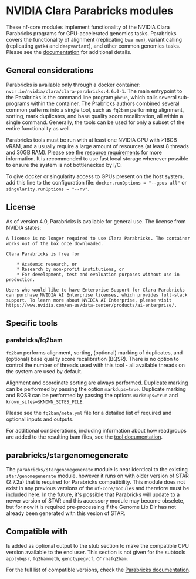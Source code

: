 # NVIDIA Clara Parabricks modules

These nf-core modules implement functionality of the NVIDIA Clara Parabricks programs for GPU-accelerated genomics tasks. Parabricks covers the functionality of alignment (replicating `bwa mem`), variant calling (replicating `gatk4` and `deepvariant`), and other common genomics tasks. Please see the [documentation](https://docs.nvidia.com/clara/parabricks/4.0.1/index.html) for additional details.

## General considerations

Parabricks is available only through a docker container: `nvcr.io/nvidia/clara/clara-parabricks:4.6.0-1`. The main entrypoint to the Parabricks is the command line program `pbrun`, which calls several sub-programs within the container. The Prabricks authors combined several common patterns into a single tool, such as `fq2bam` performing alignment, sorting, mark duplicates, and base quality score recalibration, all within a single command. Generally, the tools can be used for only a subset of the entire functionality as well.

Parabricks tools must be run with at least one NVIDIA GPU with >16GB vRAM, and a usually require a large amount of resources (at least 8 threads and 30GB RAM). Please see the [resource requirements](https://docs.nvidia.com/clara/parabricks/4.0.1/GettingStarted.html) for more information. It is recommended to use fast local storage whenever possible to ensure the system is not bottlenecked by I/O.

To give docker or singularity access to GPUs present on the host system, add this line to the configuration file: `docker.runOptions = "--gpus all"` or `singularity.runOptions = "--nv"`.

## License

As of version 4.0, Parabricks is available for general use. The license from NVIDIA states:

```
A license is no longer required to use Clara Parabricks. The container works out of the box once downloaded.

Clara Parabricks is free for

    * Academic research, or
    * Research by non-profit institutions, or
    * For development, test and evaluation purposes without use in production.

Users who would like to have Enterprise Support for Clara Parabricks can purchase NVIDIA AI Enterprise licenses, which provides full-stack support. To learn more about NVIDIA AI Enterprise, please visit https://www.nvidia.com/en-us/data-center/products/ai-enterprise/.
```

## Specific tools

### parabricks/fq2bam

`fq2bam` performs alignment, sorting, (optional) marking of duplicates, and (optional) base quality score recalibration (BQSR). There is no option to control the number of threads used with this tool - all available threads on the system are used by default.

Alignment and coordinate sorting are always performed. Duplicate marking can be performed by passing the option `markdups=true`. Duplicate marking and BQSR can be performed by passing the options `markdups=true` and `known_sites=$KNOWN_SITES_FILE`.

Please see the `fq2bam/meta.yml` file for a detailed list of required and optional inputs and outputs.

For additional considerations, including information about how readgroups are added to the resulting bam files, see the [tool documentation](https://docs.nvidia.com/clara/parabricks/latest/Documentation/ToolDocs/man_fq2bam.html).

## parabricks/stargenomegenerate

The `parabricks/stargenomegenerate` module is near identical to the existing `star/genomegenerate` module, however it runs on with older version of STAR (2.7.2a) that is required for Parabricks compatibility. This module does not exist in any previous versions of the `nf-core/modules` and therefore must be included here. In the future, it's possible that Parabricks will update to a newer version of STAR and this accessory module may become obselete, but for now it is required pre-processing if the Genome Lib Dir has not already been generated with this vesion of STAR.

## Compatible with

Is added as optional output to the stub section to make the compatible CPU version available to the end user. This section is not given for the subtools `applybqsr`, `fq2bammeth`, `genotypegvcf`, or `rnafq2bam`.

For the full list of compatible versions, check the [Parabricks documentation](https://docs.nvidia.com/clara/parabricks/latest/documentation/tooldocs/outputaccuracyandcompatiblecpusoftwareversions.html#).
